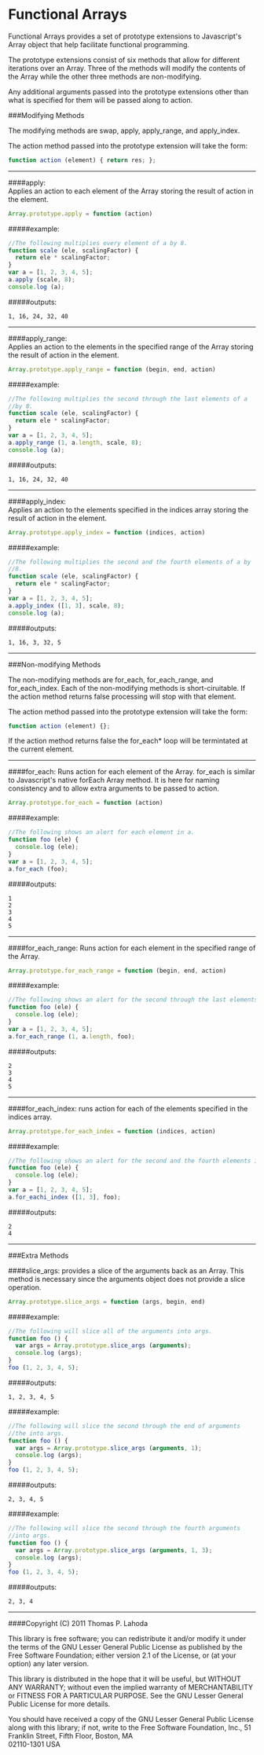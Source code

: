 Functional Arrays
=================

Functional Arrays provides a set of prototype extensions to Javascript's
Array object that help facilitate functional programming.

The prototype extensions consist of six methods that allow for different
iterations over an Array. Three of the methods will modify the contents
of the Array while the other three methods are non-modifying. 

Any additional arguments passed into the prototype extensions other than
what is specified for them will be passed along to action.

###Modifying Methods

The modifying methods are swap, apply, apply_range, and apply_index.  

The action method passed into the prototype extension will take the form:

```javascript
function action (element) { return res; };
```
   
--------------------------------------------------------------------------

####apply:  
Applies an action to each element of the Array storing the result
of action in the element. 

```javascript
Array.prototype.apply = function (action)
```

#####example:  
```javascript
//The following multiplies every element of a by 8.
function scale (ele, scalingFactor) {
  return ele * scalingFactor;
}
var a = [1, 2, 3, 4, 5];
a.apply (scale, 8);
console.log (a);
```

#####outputs:  
```
1, 16, 24, 32, 40
```
   
--------------------------------------------------------------------------

####apply_range:  
Applies an action to the elements in the specified range of
the Array storing the result of action in the element.

```javascript
Array.prototype.apply_range = function (begin, end, action)
```

#####example:  
```javascript
//The following multiplies the second through the last elements of a 
//by 8.
function scale (ele, scalingFactor) {
  return ele * scalingFactor;
}
var a = [1, 2, 3, 4, 5];
a.apply_range (1, a.length, scale, 8);
console.log (a);
```

#####outputs:  
```
1, 16, 24, 32, 40
```
   
--------------------------------------------------------------------------

####apply_index:  
Applies an action to the elements specified in the indices
array storing the result of action in the element.

```javascript
Array.prototype.apply_index = function (indices, action)
```

#####example:  
```javascript
//The following multiplies the second and the fourth elements of a by
//8.
function scale (ele, scalingFactor) {
  return ele * scalingFactor;
}
var a = [1, 2, 3, 4, 5];
a.apply_index ([1, 3], scale, 8);
console.log (a);
```

#####outputs:  
```
1, 16, 3, 32, 5
```
   
--------------------------------------------------------------------------

###Non-modifying Methods

The non-modifying methods are for_each, for_each_range, and for_each_index.
Each of the non-modifying methods is short-ciruitable. If the action method
returns false processing will stop with that element.

The action method passed into the prototype extension will take the form:

```javascript
function action (element) {};
```

If the action method returns false the for_each* loop will be termintated at
the current element.

--------------------------------------------------------------------------

####for_each:
Runs action for each element of the Array. for_each is similar to
Javascript's native forEach Array method. It is here for naming
consistency and to allow extra arguments to be passed to action.

```javascript
Array.prototype.for_each = function (action)
```

#####example:
```javascript
//The following shows an alert for each element in a.
function foo (ele) {
  console.log (ele);
}
var a = [1, 2, 3, 4, 5];
a.for_each (foo);
```

#####outputs:
```
1  
2  
3  
4  
5  
```
   
--------------------------------------------------------------------------

####for_each_range:
Runs action for each element in the specified range of the Array.

```javascript
Array.prototype.for_each_range = function (begin, end, action)
```

#####example:
```javascript
//The following shows an alert for the second through the last elements in a.
function foo (ele) {
  console.log (ele);
}
var a = [1, 2, 3, 4, 5];
a.for_each_range (1, a.length, foo);
```

#####outputs:
```
2  
3  
4  
5  
```
   
--------------------------------------------------------------------------

####for_each_index:
runs action for each of the elements specified in the
indices array.

```javascript
Array.prototype.for_each_index = function (indices, action)
```

#####example:
```javascript
//The following shows an alert for the second and the fourth elements in a.
function foo (ele) {
  console.log (ele);
}
var a = [1, 2, 3, 4, 5];
a.for_eachi_index ([1, 3], foo);
```

#####outputs:
```
2  
4  
```
   
--------------------------------------------------------------------------

###Extra Methods

####slice_args: 
provides a slice of the arguments back as an Array. This method is
necessary since the arguments object does not provide a slice operation.

```javascript
Array.prototype.slice_args = function (args, begin, end)
```

#####example:  

```javascript
//The following will slice all of the arguments into args.  
function foo () {  
  var args = Array.prototype.slice_args (arguments);  
  console.log (args);  
}  
foo (1, 2, 3, 4, 5);  
```

#####outputs:
```
1, 2, 3, 4, 5
```

#####example:  

```javascript
//The following will slice the second through the end of arguments 
//the into args.
function foo () {
  var args = Array.prototype.slice_args (arguments, 1);
  console.log (args);
}
foo (1, 2, 3, 4, 5);
```

#####outputs:
```
2, 3, 4, 5
```

#####example:  

```javascript
//The following will slice the second through the fourth arguments
//into args.
function foo () {
  var args = Array.prototype.slice_args (arguments, 1, 3);
  console.log (args);
}
foo (1, 2, 3, 4, 5);
```

#####outputs:
```
2, 3, 4
```
   
--------------------------------------------------------------------------

####Copyright (C) 2011 Thomas P. Lahoda

This library is free software; you can redistribute it and/or
modify it under the terms of the GNU Lesser General Public
License as published by the Free Software Foundation; either
version 2.1 of the License, or (at your option) any later version.

This library is distributed in the hope that it will be useful,
but WITHOUT ANY WARRANTY; without even the implied warranty of
MERCHANTABILITY or FITNESS FOR A PARTICULAR PURPOSE.  See the GNU
Lesser General Public License for more details.

You should have received a copy of the GNU Lesser General Public
License along with this library; if not, write to the Free Software
Foundation, Inc., 51 Franklin Street, Fifth Floor, Boston, MA  
02110-1301  USA

